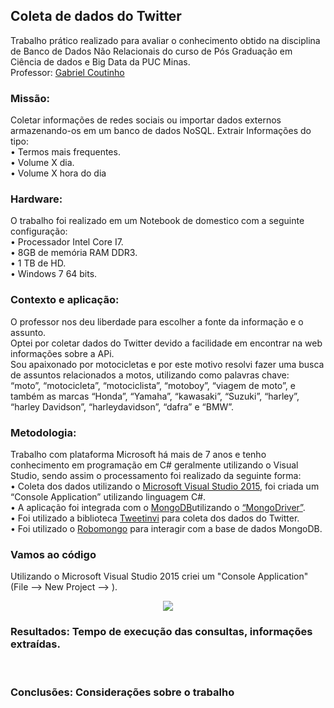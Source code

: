 ## Coleta de dados do Twitter ##

Trabalho prático realizado para avaliar o conhecimento obtido na disciplina de Banco de Dados Não Relacionais do curso de Pós Graduação em Ciência de dados e Big Data da PUC Minas.
<br/>Professor: [Gabriel Coutinho](https://github.com/gcouti)


### Missão: ###
Coletar informações de redes sociais ou importar dados externos armazenando-os em um banco de dados NoSQL.
Extrair Informações do tipo:
<br/>•	Termos mais frequentes.
<br/>•	Volume X dia.
<br/>•	Volume X hora do dia
<br/>
### Hardware: ###
O trabalho foi realizado em um Notebook de domestico com a seguinte configuração:
<br/>•	Processador Intel Core I7.
<br/>•	8GB de memória RAM DDR3.
<br/>•	1 TB de HD.
<br/>•	Windows 7 64 bits.
<br/>
### Contexto e aplicação: ###
O professor nos deu liberdade para escolher a fonte da informação e o assunto.
<br/>Optei por coletar dados do Twitter devido a facilidade em encontrar na web informações sobre a APi.
<br/>Sou apaixonado por motocicletas e por este motivo resolvi fazer uma busca de assuntos relacionados a motos, utilizando como palavras chave:
<br/> “moto”, “motocicleta”, “motociclista”, “motoboy”, “viagem de moto”, e também as marcas “Honda”, “Yamaha”, “kawasaki”, “Suzuki”, “harley”, “harley Davidson”, “harleydavidson”, “dafra” e “BMW”.
<br/>
### Metodologia: ###
Trabalho com plataforma Microsoft há mais de 7 anos e tenho conhecimento em programação em C# geralmente utilizando o Visual Studio, sendo assim o processamento foi realizado da seguinte forma:
<br/>•	Coleta dos dados utilizando o [Microsoft Visual Studio 2015](https://www.visualstudio.com/pt-br/vs/), foi criada um “Console Application” utilizando linguagem C#.
<br/>•	A aplicação foi integrada com o [MongoDB](https://www.mongodb.com/)utilizando o [“MongoDriver”](https://www.nuget.org/packages/MongoDB.Driver).
<br/>•	Foi utilizado a biblioteca [Tweetinvi](https://tweetinvi.codeplex.com/) para coleta dos dados do Twitter.
<br/>•	Foi utilizado o [Robomongo](https://robomongo.org/) para interagir com a base de dados MongoDB.
<br />
### Vamos ao código ###

Utilizando o Microsoft Visual Studio 2015 criei um "Console Application" (File --> New Project --> ).
<p align="center"><img src="Imagens/CriacaoConsole.png" /></p>

### Resultados: Tempo de execução das consultas, informações extraídas. ###
<br />

### Conclusões: Considerações sobre o trabalho ###
